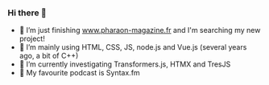 ### Hi there 👋

- 🔭 I’m just finishing www.pharaon-magazine.fr and I'm searching my new project!
- 🌱 I’m mainly using HTML, CSS, JS, node.js and Vue.js (several years ago, a bit of C++)
- 🌱 I’m currently investigating Transformers.js, HTMX and TresJS
- 💬 My favourite podcast is Syntax.fm
<!--
**smartduck66/smartduck66** is a ✨ _special_ ✨ repository because its `README.md` (this file) appears on your GitHub profile.

Here are some ideas to get you started:

- 🔭 I’m currently working on ...
- 🌱 I’m currently learning ...
- 👯 I’m looking to collaborate on ...
- 🤔 I’m looking for help with ...
- 💬 Ask me about ...
- 📫 How to reach me: ...
- 😄 Pronouns: ...
- ⚡ Fun fact: ...
-->
